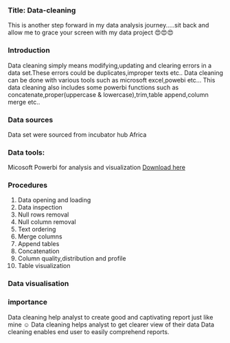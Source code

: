 ### Title: Data-cleaning
This is another step forward in my data analysis journey.....sit back and allow me to grace your screen with my data project 😍😍😍 

### Introduction 
Data cleaning simply means modifying,updating and clearing errors in a data set.These errors could be duplicates,improper texts etc..
Data cleaning can be done with various tools such as microsoft excel,powebi etc...
This data cleaning also includes some powerbi functions such as concatenate,proper(uppercase & lowercase),trim,table append,column merge etc..

### Data sources
Data set were sourced from incubator hub Africa

### Data tools:
Micosoft Powerbi for analysis and visualization [Download here](https://www.microsoftpowerbi.com)

### Procedures
1. Data opening and loading
2. Data inspection
3. Null rows removal
4. Null column removal
5. Text ordering
6. Merge columns
7. Append tables
8. Concatenation
9. Column quality,distribution and profile 
10. Table visualization

    
### Data visualisation




### importance
Data cleaning help analyst to create good and captivating report just like mine ☺ 
Data cleaning helps analyst to get clearer view of their data
Data cleaning enables end user to easily comprehend reports.





